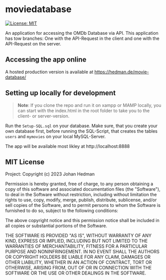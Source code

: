 # moviedatabase

[![License: MIT](https://img.shields.io/badge/License-MIT-yellow.svg)](https://opensource.org/licenses/MIT)

An application for accessing the OMDb Database via API. This application has tow branches: One with the API-Request in the client and one with the API-Request on the server.

## Accessing the app online

A hosted production version is available at https://hedman.de/movie-database/

## Setting up locally for development

<!-- Create a `.env` file in the root directory with contents similar to the `.env.example` files.-->

> **Note**: If you clone the repo and run it on xampp or MAMP locally, you can start with the index.html in the root folder to take you to the client- or server-version.

Run the `Setup-SQL.sql` on your database. Make sure, that you create your own database first, before running the SQL-Script, that creates the tables `users` and `mymovies` on your local MySQL-Server.

The app will be available most likley at http://localhost:8888

## MIT License

Project: Copyright (c) 2023 Johan Hedman

Permission is hereby granted, free of charge, to any person obtaining a copy
of this software and associated documentation files (the "Software"), to deal
in the Software without restriction, including without limitation the rights
to use, copy, modify, merge, publish, distribute, sublicense, and/or sell
copies of the Software, and to permit persons to whom the Software is
furnished to do so, subject to the following conditions:

The above copyright notice and this permission notice shall be included in all
copies or substantial portions of the Software.

THE SOFTWARE IS PROVIDED "AS IS", WITHOUT WARRANTY OF ANY KIND, EXPRESS OR
IMPLIED, INCLUDING BUT NOT LIMITED TO THE WARRANTIES OF MERCHANTABILITY,
FITNESS FOR A PARTICULAR PURPOSE AND NONINFRINGEMENT. IN NO EVENT SHALL THE
AUTHORS OR COPYRIGHT HOLDERS BE LIABLE FOR ANY CLAIM, DAMAGES OR OTHER
LIABILITY, WHETHER IN AN ACTION OF CONTRACT, TORT OR OTHERWISE, ARISING FROM,
OUT OF OR IN CONNECTION WITH THE SOFTWARE OR THE USE OR OTHER DEALINGS IN THE
SOFTWARE.

